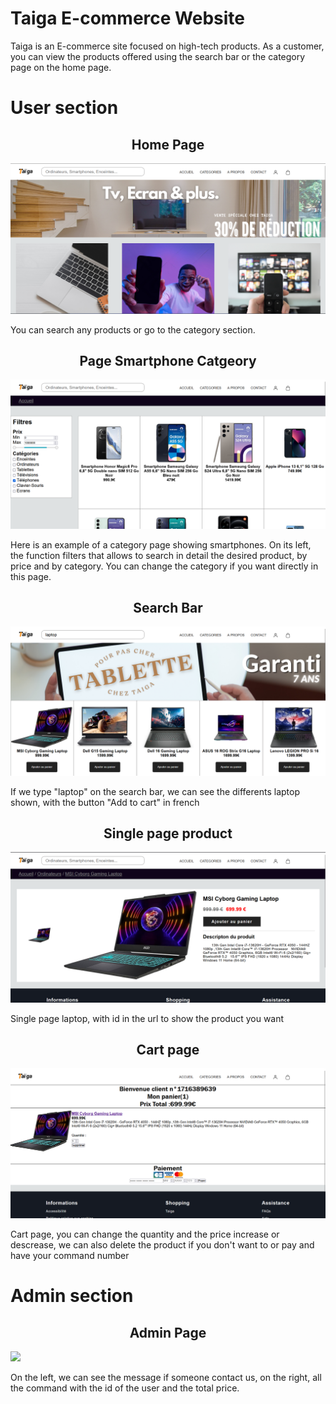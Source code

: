 <h1>Taiga E-commerce Website</h1>
<p>Taiga is an E-commerce site focused on high-tech products. As a customer, you can view the products offered using the search bar or the category page on the home page.</p>

<h1>User section</h1>
<h2 align="center">Home Page</h2>
<img src="images/articles/main-taiga.png">
<p>You can search any products or go to the category section.</p>

<h2 align="center">Page Smartphone Catgeory</h2>
<img src="images/articles/cat-page.png">
<p>Here is an example of a category page showing smartphones. On its left, the function filters that allows to search in detail the desired product, by price and by category. You can change the category if you want directly in this page.</p>

<h2 align="center">Search Bar</h2>
<img src="images/laptop-show.png">
<p>If we type "laptop" on the search bar, we can see the differents laptop shown, with the button "Add to cart" in french</p>

<h2 align="center">Single page product</h2>
<img src="images/articles/single-page.png">
<p>Single page laptop, with id in the url to show the product you want</p>

<h2 align="center">Cart page</h2>
<img src="images/articles/cart-page.png">
<p>Cart page, you can change the quantity and the price increase or descrease, we can also delete the product if you don't want to or pay and have your command number</p>

<h1>Admin section</h1>

<h2 align="center">Admin Page</h2>
<img src="ad-min.png">
<p>On the left, we can see the message if someone contact us, on the right, all the command with the id of the user and the total price.</p>
